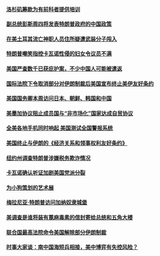 #### [洛杉矶筹款为有前科者提供培训](../pages/zg_yre_rvq/4598742.md) 

#### [副总统彭斯周四将发表特朗普政府的中国政策](../pages/zg_yre_rvq/4598721.md) 

#### [在美土耳其流亡神职人员住所疑遭武装分子闯入](../pages/zg_yre_rvq/4598716.md) 

#### [特朗普嘲笑指控卡瓦诺性侵的妇女令议员不满](../pages/zg_yre_rvq/4598703.md) 

#### [美国严查数千已获庇护案，不少中国人可能被遣返](../pages/zg_yre_rvq/4598699.md) 

#### [国际法院下令取消部分对伊朗制裁后美国宣布终止美伊友好条约](../pages/zg_yre_rvq/4598662.md) 

#### [美国国务卿本周访问日本、朝鲜、韩国和中国 ](../pages/zg_yre_rvq/4598621.md) 

#### [美墨加协议阻止成员国与“非市场化”国家达成自贸协议](../pages/zg_yre_rvq/4598634.md) 

#### [全美各地手机同时响起 美国测试全国警报系统](../pages/zg_yre_rvq/4598569.md) 

#### [美国终止与伊朗的《经济关系和领事权利友好条约》](../pages/zg_yre_rvq/4598560.md) 

#### [纽约州调查特朗普涉嫌税务欺诈情况](../pages/zg_yre_rvq/4598549.md) 

#### [卡瓦诺确认听证加剧美国党派分裂](../pages/zg_yre_rvq/4598522.md) 

#### [为小狗策划的艺术展](../pages/zg_yre_rvq/4598513.md) 

#### [梅拉尼亚·特朗普访问加纳奴隶城堡](../pages/zg_yre_rvq/4598499.md) 

#### [美调查是谁将装有蓖麻毒素的信封寄给总统和五角大楼](../pages/zg_yre_rvq/4598235.md) 

#### [联合国最高法院命令美国解除部分伊朗制裁](../pages/zg_yre_rvq/4598232.md) 

#### [时事大家谈：南中国海短兵相接，美中博弈有失控风险？  ](../pages/zg_yre_rvq/4598023.md) 

